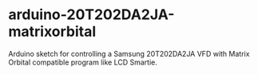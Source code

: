 arduino-20T202DA2JA-matrixorbital
=================================

Arduino sketch for controlling a Samsung 20T202DA2JA VFD with Matrix Orbital compatible program like LCD Smartie.